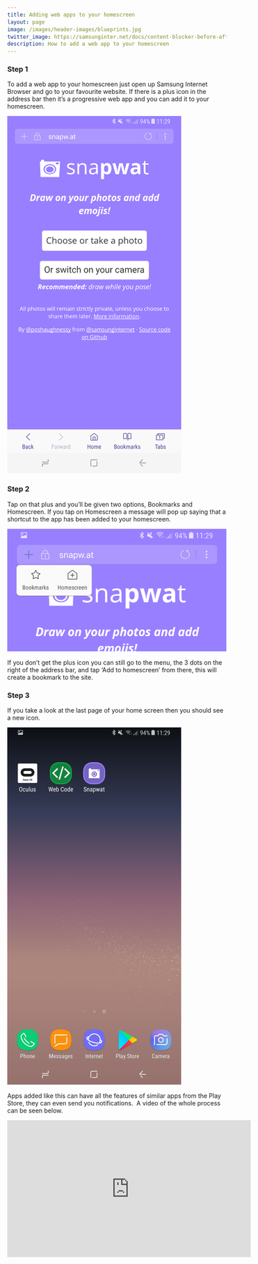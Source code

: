 ```yaml
---
title: Adding web apps to your homescreen
layout: page
image: /images/header-images/blueprints.jpg
twitter_image: https://samsunginter.net/docs/content-blocker-before-after.png
description: How to add a web app to your homescreen
---
```


### Step 1

To add a web app to your homescreen just open up Samsung Internet Browser and go to your favourite website.
If there is a plus icon in the address bar then it’s a progressive web app and you can add it to your homescreen.

![Samsung Interet viewing a PWA](/docs/pwa-homescreen1.png)


### Step 2

Tap on that plus and you’ll be given two options, Bookmarks and Homescreen. If you tap on Homescreen a message will pop up saying that a shortcut to the app has been added to your homescreen.

![Plus icon when tapped](/docs/pwa-homescreen2.png)

If you don’t get the plus icon you can still go to the menu, the 3 dots on the right of the address bar, and tap ‘Add to homescreen’ from there, this will create a bookmark to the site.

### Step 3


If you take a look at the last page of your home screen then you should see a new icon.

![homescreen with new pwa icon](/docs/pwa-homescreen3.png)

Apps added like this can have all the features of similar apps from the Play Store, they can even send you notifications. 
A video of the whole process can be seen below.

<iframe width="560" height="315" src="https://www.youtube.com/embed/EW1ArnJsB7A" frameborder="0" allowfullscreen></iframe>
